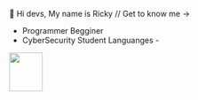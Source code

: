 👋 Hi devs, My name is Ricky
    // Get to know me ->
 - Programmer Begginer
 - CyberSecurity Student
  Languanges -
 <img height="70" width="60" src="https://cdn.jsdelivr.net/gh/devicons/devicon/icons/python/python-original.svg" />
